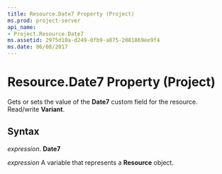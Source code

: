 ```yaml
---
title: Resource.Date7 Property (Project)
ms.prod: project-server
api_name:
- Project.Resource.Date7
ms.assetid: 2975d10a-d249-0fb9-a875-2081869ee9f4
ms.date: 06/08/2017
---
```



# Resource.Date7 Property (Project)

Gets or sets the value of the **Date7** custom field for the resource. Read/write **Variant**.


## Syntax

 _expression_. **Date7**

 _expression_ A variable that represents a **Resource** object.


